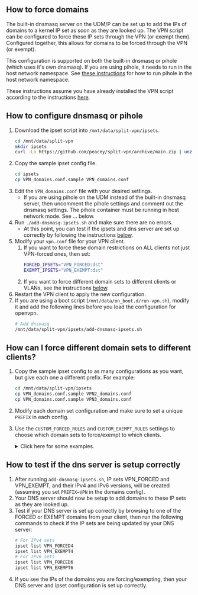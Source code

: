 ## How to force domains

The built-in dnsmasq server on the UDM/P can be set up to add the IPs of domains to a kernel IP set as soon as they are looked up. The VPN script can be configured to force these IP sets through the VPN (or exempt them). Configured together, this allows for domains to be forced through the VPN (or exempt).

This configuration is supported on both the built-in dnsmasq or pihole (which uses it's own dnsmasq). If you are using pihole, it needs to run in the host network namespace. See [these instructions](Pihole-Host-Mode.md) for how to run pihole in the host network namespace.

These instructions assume you have already installed the VPN script according to the instructions [here](https://github.com/peacey/split-vpn/blob/main/README.md#how-do-i-use-this).

## How to configure dnsmasq or pihole

1. Download the ipset script into `/mnt/data/split-vpn/ipsets`.
	```sh
	cd /mnt/data/split-vpn
	mkdir ipsets
	curl -Lo https://github.com/peacey/split-vpn/archive/main.zip | unzip - "*/ipsets/*" -o -j -d ipsets && chmod +x ipsets/*.sh
	```
2. Copy the sample ipset config file. 
	```sh
	cd ipsets
	cp VPN_domains.conf.sample VPN_domains.conf
	```
3. Edit the `VPN_domains.conf` file with your desired settings. 
	* If you are using pihole on the UDM instead of the built-in dnsmasq server, then uncomment the pihole settings and comment out the dnsmasq settings. The pihole container must be running in host network mode. See ... below.
4. Run `./add-dnsmasq-ipsets.sh` and make sure there are no errors. 
	* At this point, you can test if the ipsets and dns server are set up correctly by following the instructions [below](#how-to-test-if-the-dns-server-is-setup-correctly). 
5. Modify your `vpn.conf` file for your VPN client. 
	1. If you want to force these domain restrictions on ALL clients not just VPN-forced ones, then set:
		```sh
		FORCED_IPSETS="VPN_FORCED:dst"
		EXEMPT_IPSETS="VPN_EXEMPT:dst"
		```
	2. If you want to force different domain sets to different clients or VLANs, see the instructions [below](#how-can-I-force-different-domain-sets-to-different-clients).
6. Restart the VPN client to apply the new configuration.  
5. If you are using a boot script (`/mnt/data/on_boot.d/run-vpn.sh`), modify it and add the following lines before you load the configuration for openvpn.
	```sh
	# Add dnsmasq 
	/mnt/data/split-vpn/ipsets/add-dnsmasq-ipsets.sh
	```

## How can I force different domain sets to different clients?
1. Copy the sample ipset config to as many configurations as you want, but give each one a different prefix. For example:
	```sh
	cd /mnt/data/split-vpn/ipsets
	cp VPN_domains.conf.sample VPN2_domains.conf
	cp VPN_domains.conf.sample VPN3_domains.conf
	```
2. Modify each domain set configuration and make sure to set a unique `PREFIX` in each config.
3. Use the `CUSTOM_FORCED_RULES` and `CUSTOM_EXEMPT_RULES` settings to choose which domain sets to force/exempt to which clients. 
	<details> 
	<summary>Click here for some examples.</summary>
	
	* To force by Source VLAN or Interface:
		```
		CUSTOM_FORCED_RULES_IPV4="
			-m set --match-set VPN_FORCED dst -i br6
			-m set --match-set VPN2_FORCED dst -i br7
		"
		CUSTOM_EXEMPT_RULES_IPV4="
			-m set --match-set VPN_EXEMPT dst -i br6
			-m set --match-set VPN2_EXEMPT dst -i br7
		"
		CUSTOM_FORCED_RULES_IPV6="
			-m set --match-set VPN_FORCED dst -i br6
			-m set --match-set VPN2_FORCED dst -i br7
		"
		CUSTOM_EXEMPT_RULES_IPV6="
			-m set --match-set VPN_EXEMPT dst -i br6
			-m set --match-set VPN2_EXEMPT dst -i br7
		"
		```
	* To force by Source IP
		```
		CUSTOM_FORCED_RULES_IPV4="
			-m set --match-set VPN_FORCED dst -s 192.168.1.1
			-m set --match-set VPN2_FORCED dst -s 192.168.1.2
		"
		CUSTOM_EXEMPT_RULES_IPV4="
			-m set --match-set VPN_EXEMPT dst -s 192.168.1.1
			-m set --match-set VPN2_EXEMPT dst -s 192.168.1.2
		"
		CUSTOM_FORCED_RULES_IPV6="
			-m set --match-set VPN_FORCED dst -s fd00::2
			-m set --match-set VPN2_FORCED dst -s fd00::3
		"
		CUSTOM_EXEMPT_RULES_IPV6="
			-m set --match-set VPN_EXEMPT dst -s fd00::2
			-m set --match-set VPN2_EXEMPT dst -s fd00::3
		"
		```
	* To force by MAC
		```
		CUSTOM_FORCED_RULES_IPV4="
			-m set --match-set VPN_FORCED dst -m mac --mac-source xx:xx:xx:xx:xx:xx
			-m set --match-set VPN2_FORCED dst -m mac --mac-source yy:yy:yy:yy:yy:yy
		"
		CUSTOM_EXEMPT_RULES_IPV4="
			-m set --match-set VPN_EXEMPT dst -m mac --mac-source xx:xx:xx:xx:xx:xx
			-m set --match-set VPN2_EXEMPT dst -m mac --mac-source yy:yy:yy:yy:yy:yy
		"
		CUSTOM_FORCED_RULES_IPV6="
			-m set --match-set VPN_FORCED dst -m mac --mac-source xx:xx:xx:xx:xx:xx
			-m set --match-set VPN2_FORCED dst -m mac --mac-source yy:yy:yy:yy:yy:yy
		"
		CUSTOM_EXEMPT_RULES_IPV6="
			-m set --match-set VPN_EXEMPT dst -m mac --mac-source xx:xx:xx:xx:xx:xx
			-m set --match-set VPN2_EXEMPT dst -m mac --mac-source yy:yy:yy:yy:yy:yy
		"
		```
	</details>

## How to test if the dns server is setup correctly
1. After running `add-dnsmasq-ipsets.sh`, IP sets VPN_FORCED and VPN_EXEMPT, and their IPv4 and IPv6 versions, will be created (assuming you set `PREFIX=VPN` in the domains config).
2. Your DNS server should now be setup to add domains to these IP sets as they are looked up. 
3. Test if your DNS server is set up correctly by browsing to one of the FORCED or EXEMPT domains from your client, then run the following commands to check if the IP sets are being updated by your DNS server:
	```sh
	# For IPv4 sets
	ipset list VPN_FORCED4
	ipset list VPN_EXEMPT4
	# For IPv6 sets
	ipset list VPN_FORCED6
	ipset list VPN_EXEMPT6
	```
4. If you see the IPs of the domains you are forcing/exempting, then your DNS server and ipset configuration is set up correctly. 
